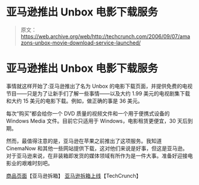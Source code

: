 # 亚马逊推出 Unbox 电影下载服务

> 原文：<https://web.archive.org/web/http://techcrunch.com/2006/09/07/amazons-unbox-movie-download-service-launched/>

# 亚马逊推出 Unbox 电影下载服务

事情就这样开始了:亚马逊推出了名为 Unbox 的电影下载页面，并提供免费的电视节目——只是为了让新手们了解一些事情——以及大约 1.99 美元的电视剧集下载和大约 15 美元的电影下载。例如，做正确的事是 36 美元。

每次“购买”都会给你一个 DVD 质量的视频文件和一个用于便携式设备的 Windows Media 文件。目前它只适用于 Windows，电影租赁更便宜，30 天后到期。

然而，最值得注意的是，亚马逊在苹果之前推出了这项服务。我知道 CinemaNow 和其他一些网站提供下载，这对他们来说是好事，但这是亚马逊。对于亚马逊来说，在非装箱即发货的媒体领域有所作为是一件大事。准备好迎接电影业的艰难时刻吧。

[商品页面](https://web.archive.org/web/20201026015242/http://unbox.com/)【亚马逊拆箱】
[亚马逊拆箱上线](https://web.archive.org/web/20201026015242/http://www.beta.techcrunch.com/2006/09/07/amazon-unbox-goes-live/)【TechCrunch】